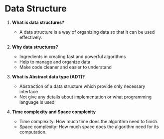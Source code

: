 # Data Structure
1. **What is data structures?**
    - A data structure is a way of organizing data so that it can be used effectively.

2. **Why data structures?**
    - Ingredients in creating fast and powerful algorithms
    - Help to manage and organize data
    - Make code cleaner and easier to understand

3. **What is Abstract data type (ADT)?**
    - Abstraction of a data structure which provide only necessary interface
    - Not give any details about implementation or what programming language is
      used
    
4. **Time complexity and Space complexity**
    - Time complexity: How much time does the algorithm need to finish.
    - Space complexity: How much space does the algorithm need for its computation.